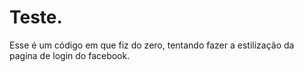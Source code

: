 # Teste.
Esse é um código em que fiz do zero, tentando fazer a estilização da pagina de login do facebook.
